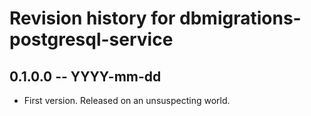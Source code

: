 # Revision history for dbmigrations-postgresql-service

## 0.1.0.0 -- YYYY-mm-dd

* First version. Released on an unsuspecting world.
